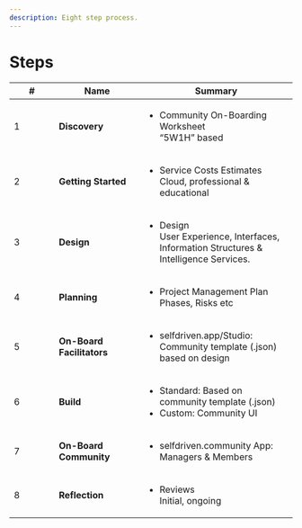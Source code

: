 ```yaml
---
description: Eight step process.
---
```


# Steps



<table><thead><tr><th width="64">#</th><th width="136">Name</th><th>Summary</th></tr></thead><tbody><tr><td>1</td><td><strong>Discovery</strong></td><td><ul><li>Community On-Boarding Worksheet<br>“5W1H” based</li></ul></td></tr><tr><td>2</td><td><strong>Getting Started</strong></td><td><ul><li>Service Costs Estimates<br>Cloud, professional &#x26; educational</li></ul></td></tr><tr><td>3</td><td><strong>Design</strong></td><td><ul><li>Design<br>User Experience, Interfaces, Information Structures &#x26; Intelligence Services.</li></ul></td></tr><tr><td>4</td><td><strong>Planning</strong></td><td><ul><li>Project Management Plan<br>Phases, Risks etc</li></ul></td></tr><tr><td>5</td><td><strong>On-Board Facilitators</strong></td><td><ul><li>selfdriven.app/Studio:<br>Community template (.json) based on design</li></ul></td></tr><tr><td>6</td><td><strong>Build</strong></td><td><ul><li>Standard: Based on community template (.json)</li><li>Custom: Community UI</li></ul></td></tr><tr><td>7</td><td><strong>On-Board Community</strong></td><td><ul><li>selfdriven.community App:<br>Managers &#x26; Members</li></ul></td></tr><tr><td>8</td><td><strong>Reflection</strong></td><td><ul><li>Reviews<br>Initial, ongoing</li></ul></td></tr></tbody></table>
